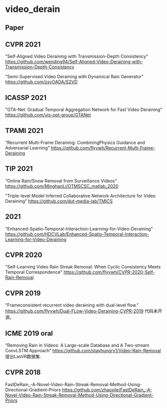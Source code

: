 # video_derain
## Paper
## CVPR  2021
"Self-Aligned Video Deraining with Transmission-Depth Consistency"  https://github.com/wending94/Self-Aligned-Video-Deraining-with-Transmission-Depth-Consistency

"Semi-Supervised Video Deraining with Dynamical Rain Generator"     https://github.com/zsyOAOA/S2VD
## ICASSP 2021
"GTA-Net: Gradual Temporal Aggregation Network for Fast Video Deraining" https://github.com/vis-opt-group/GTANet

## TPAMI 2021
“Recurrent Multi-Frame Deraining: CombiningPhysics Guidance and Adversarial Learning” https://github.com/flyywh/Recurrent-Multi-Frame-Deraining

## TIP 2021
“Online Rain/Snow Removal from Surveillance Videos” https://github.com/MinghanLi/OTMSCSC_matlab_2020

"Triple-level Model Inferred Collaborative Network Architecture for Video Deraining" https://github.com/dut-media-lab/TMICS

## 2021
"Enhanced-Spatio-Temporal-Interaction-Learning-for-Video-Deraining" https://github.com/HDCVLab/Enhanced-Spatio-Temporal-Interaction-Learning-for-Video-Deraining   
## CVPR 2020
"Self-Learning Video Rain Streak Removal: When Cyclic Consistency Meets Temporal Correspondence"  https://github.com/flyywh/CVPR-2020-Self-Rain-Removal

## CVPR 2019
"Frameconsistent recurrent video deraining with dual-level flow." https://github.com/flyywh/Dual-FLow-Video-Deraining-CVPR-2019 代码未开源。

## ICME 2019 oral
“Removing Rain in Videos: A Large-scale Database and A Two-stream ConvLSTM Approach” https://github.com/stayhungry1/Video-Rain-Removal  提出LasVR数据集.




## CVPR 2018
FastDeRain_-A-Novel-Video-Rain-Streak-Removal-Method-Using-Directional-Gradient-Priors   https://github.com/zhaoxile/FastDeRain_-A-Novel-Video-Rain-Streak-Removal-Method-Using-Directional-Gradient-Priors

